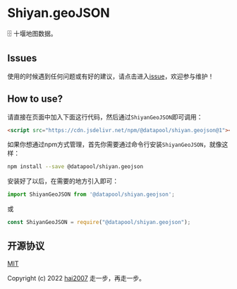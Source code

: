 # Shiyan.geoJSON
🗄️ 十堰地图数据。

## Issues
使用的时候遇到任何问题或有好的建议，请点击进入[issue](https://github.com/hai2007/datapool/issues)，欢迎参与维护！

## How to use?

请直接在页面中加入下面这行代码，然后通过```ShiyanGeoJSON```即可调用：

```html
<script src="https://cdn.jsdelivr.net/npm/@datapool/shiyan.geojson@1"></script>
```

如果你想通过npm方式管理，首先你需要通过命令行安装``````ShiyanGeoJSON``````，就像这样：

```bash
npm install --save @datapool/shiyan.geojson
```

安装好了以后，在需要的地方引入即可：

```js
import ShiyanGeoJSON from '@datapool/shiyan.geojson';
```

或

```js
const ShiyanGeoJSON = require("@datapool/shiyan.geojson");
```

开源协议
---------------------------------------
[MIT](https://github.com/hai2007/datapool/blob/master/LICENSE)

Copyright (c) 2022 [hai2007](https://hai2007.gitee.io/sweethome/) 走一步，再走一步。
